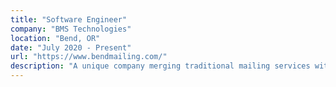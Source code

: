 ```yaml
---
title: "Software Engineer"
company: "BMS Technologies"
location: "Bend, OR"
date: "July 2020 - Present"
url: "https://www.bendmailing.com/"
description: "A unique company merging traditional mailing services with cutting edge technology to create custom software solutions. We provide a small business level of service with a global reach."
---
```

